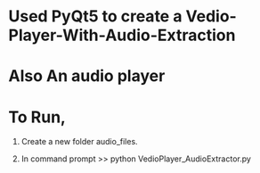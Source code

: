 # Used PyQt5 to create a Vedio-Player-With-Audio-Extraction
# Also An audio player

# To Run,
1. Create a new folder audio_files.

2. In command prompt >> python VedioPlayer_AudioExtractor.py
   
